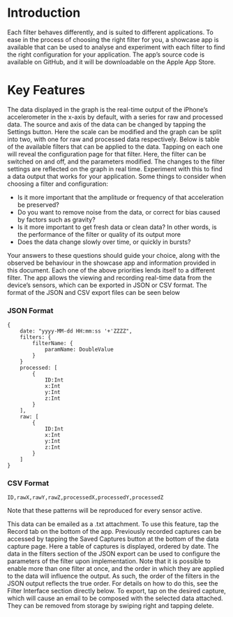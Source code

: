 # Introduction
Each filter behaves differently, and is suited to different applications. To ease in the process of choosing the right filter for you, a showcase app is available that can be used to analyse and experiment with each filter to find the right configuration for your application. The app’s source code is available on GitHub, and it will be downloadable on the Apple App Store. 
# Key Features 
The data displayed in the graph is the real-time output of the iPhone’s accelerometer in the x-axis by default, with a series for raw and processed data. The source and axis of the data can be changed by tapping the Settings button. Here the scale can be modified and the graph can be split into two, with one for raw and processed data respectively.
Below is table of the available filters that can be applied to the data. Tapping on each one will reveal the configuration page for that filter. Here, the filter can be switched on and off, and the parameters modified. The changes to the filter settings are reflected on the graph in real time. Experiment with this to find a data output that works for your application. Some things to consider when choosing a filter and configuration:

* Is it more important that the amplitude or frequency of that acceleration be preserved?
* Do you want to remove noise from the data, or correct for bias caused by factors such as gravity?
* Is it more important to get fresh data or clean data? In other words, is the performance of the filter or quality of its output more 
* Does the data change slowly over time, or quickly in bursts?

Your answers to these questions should guide your choice, along with the observed be behaviour in the showcase app and information provided in this document. Each one of the above priorities lends itself to a different filter. 
The app allows the viewing and recording real-time data from the device’s sensors, which can be exported in JSON or CSV format. The format of the JSON and CSV export files can be seen below

### JSON Format

    {
        date: "yyyy-MM-dd HH:mm:ss '+'ZZZZ",
        filters: {
            filterName: {
                paramName: DoubleValue
            }
        }
        processed: [
            {
                ID:Int
                x:Int
                y:Int
                z:Int
            }
        ],
        raw: [
            {
                ID:Int
                x:Int
                y:Int
                z:Int
            }
        ]
    }

### CSV Format

    ID,rawX,rawY,rawZ,processedX,processedY,processedZ


Note that these patterns will be reproduced for every sensor active.

This data can be emailed as a .txt attachment. To use this feature, tap the Record tab on the bottom of the app. 
Previously recorded captures can be accessed by tapping the Saved Captures button at the bottom of the data capture page. Here a table of captures is displayed, ordered by date. The data in the filters section of the JSON export can be used to configure the parameters of the filter upon implementation. Note that it is possible to enable more than one filter at once, and the order in which they are applied to the data will influence the output. As such, the order of the filters in the JSON output reflects the true order.
For details on how to do this, see the Filter Interface section directly below.
To export, tap on the desired capture, which will cause an email to be composed with the selected data attached. They can be removed from storage by swiping right and tapping delete. 

